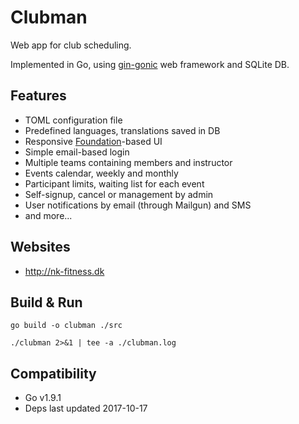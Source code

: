# Clubman

Web app for club scheduling.

Implemented in Go, using [gin-gonic](https://gin-gonic.github.io/gin/) web framework and SQLite DB.

## Features

* TOML configuration file
* Predefined languages, translations saved in DB
* Responsive [Foundation](http://foundation.zurb.com/)-based UI
* Simple email-based login
* Multiple teams containing members and instructor
* Events calendar, weekly and monthly
* Participant limits, waiting list for each event
* Self-signup, cancel or management by admin
* User notifications by email (through Mailgun) and SMS
* and more...

## Websites

* http://nk-fitness.dk

## Build & Run

`go build -o clubman ./src`

`./clubman 2>&1 | tee -a ./clubman.log`

## Compatibility

* Go v1.9.1
* Deps last updated 2017-10-17
